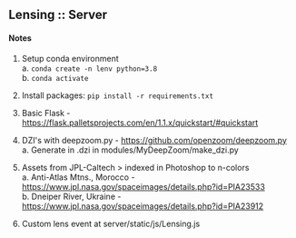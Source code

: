 ## Lensing :: Server

#### Notes

1. Setup conda environment
<br>a. `conda create -n lenv python=3.8`
<br>b. `conda activate`

2. Install packages: `pip install -r requirements.txt`

3. Basic Flask - 
https://flask.palletsprojects.com/en/1.1.x/quickstart/#quickstart

4. DZI's with deepzoom.py - 
https://github.com/openzoom/deepzoom.py
<br>a. Generate in .dzi in modules/MyDeepZoom/make_dzi.py
    
5. Assets from JPL-Caltech > indexed in Photoshop to n-colors
<br>a. Anti-Atlas Mtns., Morocco - 
https://www.jpl.nasa.gov/spaceimages/details.php?id=PIA23533
<br>b. Dneiper River, Ukraine - 
https://www.jpl.nasa.gov/spaceimages/details.php?id=PIA23912

6. Custom lens event at server/static/js/Lensing.js